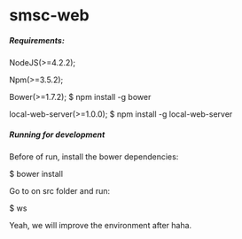 # smsc-web


##### Requirements:

NodeJS(>=4.2.2);

Npm(>=3.5.2);

Bower(>=1.7.2);
	$ npm install -g bower

local-web-server(>=1.0.0);
	$ npm install -g local-web-server

##### Running for development

Before of run, install the bower dependencies:

$ bower install

Go to on src folder and run: 

$ ws

Yeah, we will improve the environment after haha.
